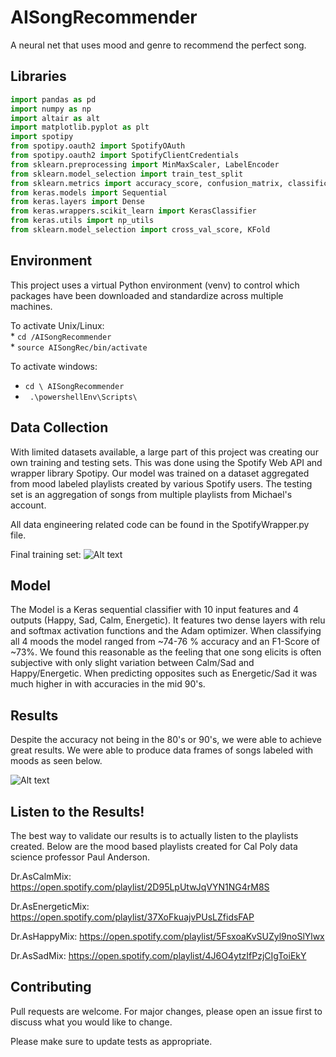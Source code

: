 # AISongRecommender
A neural net that uses mood and genre to recommend the perfect song.



## Libraries

```python
import pandas as pd
import numpy as np
import altair as alt
import matplotlib.pyplot as plt
import spotipy
from spotipy.oauth2 import SpotifyOAuth
from spotipy.oauth2 import SpotifyClientCredentials
from sklearn.preprocessing import MinMaxScaler, LabelEncoder
from sklearn.model_selection import train_test_split
from sklearn.metrics import accuracy_score, confusion_matrix, classification_report
from keras.models import Sequential
from keras.layers import Dense
from keras.wrappers.scikit_learn import KerasClassifier
from keras.utils import np_utils
from sklearn.model_selection import cross_val_score, KFold

```

## Environment

This project uses a virtual Python environment (venv) to control which packages 
have been downloaded and standardize across multiple machines.

To activate Unix/Linux: <br>
    * ```cd /AISongRecommender ```<br>
    * ``` source AISongRec/bin/activate ```

To activate windows: <br>
* ```cd \ AISongRecommender ```<br>
* ``` .\powershellEnv\Scripts\```

## Data Collection
With limited datasets available, a large part of this project was creating our own training and testing sets. This was done
using the Spotify Web API and wrapper library Spotipy. Our model was trained on a dataset aggregated from mood labeled playlists 
created by various Spotify users. The testing set is an aggregation of songs from multiple playlists from Michael's account.

All data engineering related code can be found in the SpotifyWrapper.py file.

Final training set: 
![Alt text](https://github.com/michaelmoschitto/AISongRecommender/blob/main/Data/Visualizations/TrainingData.png?raw=true "Title")

## Model
The Model is a Keras sequential classifier with 10 input features and 4 outputs (Happy, Sad, Calm, Energetic). It features
two dense layers with relu and softmax activation functions and the Adam optimizer. When classifying all 4 moods the model ranged from 
~74-76 % accuracy and an F1-Score of ~73%. We found this reasonable as the feeling that one song elicits is often subjective with 
only slight variation between Calm/Sad and Happy/Energetic. When predicting opposites such as Energetic/Sad it was much higher in with
accuracies in the mid 90's. 

   
## Results 
Despite the accuracy not being in the 80's or 90's, we were able to achieve great results. 
We were able to produce data frames of songs labeled with moods as seen below.

![Alt text](https://github.com/michaelmoschitto/AISongRecommender/blob/main/Data/Visualizations/Results.png?raw=true "Title")

## Listen to the Results!
The best way to validate our results is to actually listen to the playlists created. Below are the mood based playlists 
created for Cal Poly data science professor Paul Anderson.

Dr.AsCalmMix: https://open.spotify.com/playlist/2D95LpUtwJqVYN1NG4rM8S

Dr.AsEnergeticMix: https://open.spotify.com/playlist/37XoFkuajvPUsLZfidsFAP

Dr.AsHappyMix: https://open.spotify.com/playlist/5FsxoaKvSUZyl9noSlYlwx

Dr.AsSadMix: https://open.spotify.com/playlist/4J6O4ytzIfPzjCIgToiEkY

## Contributing
Pull requests are welcome. For major changes, please open an issue first to discuss what you would like to change.

Please make sure to update tests as appropriate.


